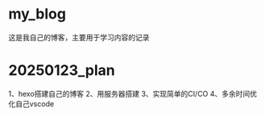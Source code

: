 # my_blog
这是我自己的博客，主要用于学习内容的记录
# 20250123_plan
1、hexo搭建自己的博客
2、用服务器搭建
3、实现简单的CI/CO
4、多余时间优化自己vscode
